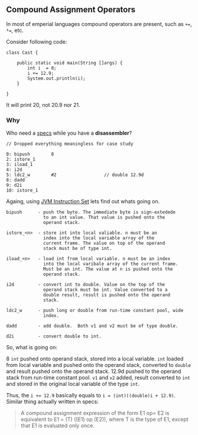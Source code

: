 ## Compound Assignment Operators
In most of emperial languages compound operators are present, such as `+=`, `*=`, etc.

Consider following code:

```
class Cast {
	
	public static void main(String []args) {
		int i  = 8;
		i += 12.9;
		System.out.println(i);
	}

}
```

It will print 20, not 20.9 nor 21.

### Why
Who need a [specs](http://docs.oracle.com/javase/specs/jls/se8/html/jls-15.html#jls-15.26.2) while you have a **disassembler**?

```
// Dropped everything meaningless for case study

0: bipush        8
2: istore_1
3: iload_1
4: i2d
5: ldc2_w        #2                  // double 12.9d
8: dadd
9: d2i
10: istore_1

```

Againg, using [JVM Instruction Set](https://docs.oracle.com/javase/specs/jvms/se8/html/jvms-6.html) lets find out whats going on.

```
bipush		- push the byte. The immediate byte is sign-extedede
			  to an int value. That value is pushed onto the
			  operand stack.

istore_<n>	- store int into local valiable. n must be an 
			  index into the local variable array of the
			  current frame. The value on top of the operand
			  stack must be of type int.

iload_<n>	- load int from local variable. n must be an index
			  into the local varibale array of the current frame.
			  Must be an int. The value at n is pushed onto the
			  operand stack.

i2d			- convert int to double. Value on the top of the
			  operand stack must be int. Value converted to a
			  double result, result is pushed onto the operand
			  stack.

ldc2_w		- push long or double from run-time constant pool, wide
			  index.

dadd		- add double.  Both v1 and v2 must be of type double. 

d2i			- convert double to int.
```

So, what is going on:

8 `int` pushed onto operand stack, stored into a local variable. `int` loaded from local variable and pushed onto the operand stack, converted to `double` and result pushed onto the operand stack. 12.9d pushed to the operand stack from run-time constant pool. `v1` and `v2` added, result converted to `int` and stored in the original local variable of the type `int`.

Thus, the `i += 12.9` basically equals to `i = (int)((double)i + 12.9)`. Similar thing actually written in specs:

>A compound assignment expression of the form E1 op= E2 is equivalent to E1 = (T) ((E1) op (E2)), where T is the type of E1, except that E1 is evaluated only once.